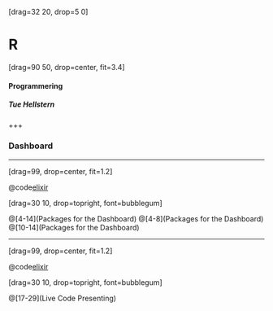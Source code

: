 [drag=32 20, drop=5 0]

# **R**

[drag=90 50, drop=center, fit=3.4]

#### Programmering
##### Tue Hellstern

+++

### Dashboard


---

[drag=99, drop=center, fit=1.2]

@code[elixir](src/Dashboard.R)

[drag=30 10, drop=topright, font=bubblegum]

@[4-14](Packages for the Dashboard)
@[4-8](Packages for the Dashboard)
@[10-14](Packages for the Dashboard)

---

[drag=99, drop=center, fit=1.2]

@code[elixir](src/Dashboard.R)

[drag=30 10, drop=topright, font=bubblegum]

@[17-29](Live Code Presenting)
